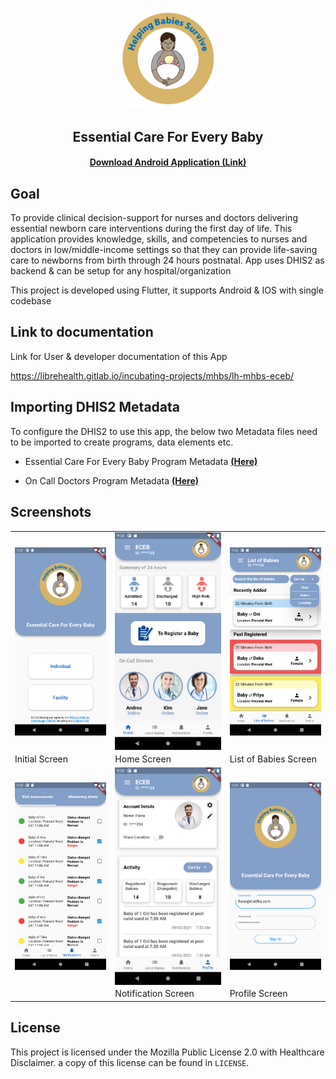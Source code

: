 <div align="center">
<p align="center"><img src="assets/mhbs.png" width="150"></p> 
<h2 align="center"><b>Essential Care For Every Baby</b></h2>
<h4><a href="https://gitlab.com/Darshpreet2000/Essential_Care_For_Every_Baby/-/jobs/1022765811/artifacts/raw/build/app/outputs/flutter-apk/app-release.apk">Download Android Application (Link)</a></h4>

</div>

## Goal

To provide clinical decision-support for nurses and doctors delivering essential newborn care interventions during the first day of life. This application provides knowledge, skills, and competencies to nurses and doctors in low/middle-income settings so that they can provide life-saving care to newborns from birth through 24 hours postnatal. App uses DHIS2 as backend & can be setup for any hospital/organization

This project is developed using Flutter, it supports Android & IOS with single codebase

## Link to documentation 

Link for User & developer documentation of this App

https://librehealth.gitlab.io/incubating-projects/mhbs/lh-mhbs-eceb/

## Importing DHIS2 Metadata

To configure the DHIS2 to use this app, the below two Metadata files need to be imported to create programs, data elements etc.
 
- Essential Care For Every Baby Program Metadata **[(Here)](metadata_eceb_program.json)**

- On Call Doctors Program Metadata **[(Here)](metadata_on_call_doctor_program.json)**

## Screenshots

|   |  | |
| ------ | ------ | ------ | 
|<img src="/screenshots/Initial.png"  align="top"> |  <img src="/screenshots/Home.png" align="top">| <img src="/screenshots/List_of_Babies.png" align="top"> |
| Initial Screen  |Home Screen  |List of Babies Screen  
 | <img src="/screenshots/Notification.png" align="top">| <img src="/screenshots/Profile.png" align="top">|<img src="/screenshots/Login.png" align="top">|
||Notification Screen  | Profile Screen | Login Screen|


## License

This project is licensed under the Mozilla Public License 2.0 with Healthcare Disclaimer. a copy of this license can be found in `LICENSE`.
